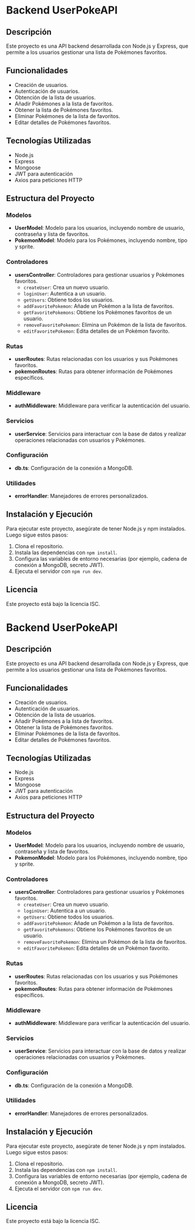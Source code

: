 # Backend UserPokeAPI

## Descripción
Este proyecto es una API backend desarrollada con Node.js y Express, que permite a los usuarios gestionar una lista de Pokémones favoritos.

## Funcionalidades
- Creación de usuarios.
- Autenticación de usuarios.
- Obtención de la lista de usuarios.
- Añadir Pokémones a la lista de favoritos.
- Obtener la lista de Pokémones favoritos.
- Eliminar Pokémones de la lista de favoritos.
- Editar detalles de Pokémones favoritos.

## Tecnologías Utilizadas
- Node.js
- Express
- Mongoose
- JWT para autenticación
- Axios para peticiones HTTP

## Estructura del Proyecto

### Modelos
- **UserModel**: Modelo para los usuarios, incluyendo nombre de usuario, contraseña y lista de favoritos.
- **PokemonModel**: Modelo para los Pokémones, incluyendo nombre, tipo y sprite.

### Controladores
- **usersController**: Controladores para gestionar usuarios y Pokémones favoritos.
  - `createUser`: Crea un nuevo usuario.
  - `loginUser`: Autentica a un usuario.
  - `getUsers`: Obtiene todos los usuarios.
  - `addFavoritePokemon`: Añade un Pokémon a la lista de favoritos.
  - `getFavoritePokemons`: Obtiene los Pokémones favoritos de un usuario.
  - `removeFavoritePokemon`: Elimina un Pokémon de la lista de favoritos.
  - `editFavoritePokemon`: Edita detalles de un Pokémon favorito.

### Rutas
- **userRoutes**: Rutas relacionadas con los usuarios y sus Pokémones favoritos.
- **pokemonRoutes**: Rutas para obtener información de Pokémones específicos.

### Middleware
- **authMiddleware**: Middleware para verificar la autenticación del usuario.

### Servicios
- **userService**: Servicios para interactuar con la base de datos y realizar operaciones relacionadas con usuarios y Pokémones.

### Configuración
- **db.ts**: Configuración de la conexión a MongoDB.

### Utilidades
- **errorHandler**: Manejadores de errores personalizados.

## Instalación y Ejecución
Para ejecutar este proyecto, asegúrate de tener Node.js y npm instalados. Luego sigue estos pasos:
1. Clona el repositorio.
2. Instala las dependencias con `npm install`.
3. Configura las variables de entorno necesarias (por ejemplo, cadena de conexión a MongoDB, secreto JWT).
4. Ejecuta el servidor con `npm run dev`.

## Licencia
Este proyecto está bajo la licencia ISC.
# Backend UserPokeAPI

## Descripción
Este proyecto es una API backend desarrollada con Node.js y Express, que permite a los usuarios gestionar una lista de Pokémones favoritos.

## Funcionalidades
- Creación de usuarios.
- Autenticación de usuarios.
- Obtención de la lista de usuarios.
- Añadir Pokémones a la lista de favoritos.
- Obtener la lista de Pokémones favoritos.
- Eliminar Pokémones de la lista de favoritos.
- Editar detalles de Pokémones favoritos.

## Tecnologías Utilizadas
- Node.js
- Express
- Mongoose
- JWT para autenticación
- Axios para peticiones HTTP

## Estructura del Proyecto

### Modelos
- **UserModel**: Modelo para los usuarios, incluyendo nombre de usuario, contraseña y lista de favoritos.
- **PokemonModel**: Modelo para los Pokémones, incluyendo nombre, tipo y sprite.

### Controladores
- **usersController**: Controladores para gestionar usuarios y Pokémones favoritos.
    - `createUser`: Crea un nuevo usuario.
    - `loginUser`: Autentica a un usuario.
    - `getUsers`: Obtiene todos los usuarios.
    - `addFavoritePokemon`: Añade un Pokémon a la lista de favoritos.
    - `getFavoritePokemons`: Obtiene los Pokémones favoritos de un usuario.
    - `removeFavoritePokemon`: Elimina un Pokémon de la lista de favoritos.
    - `editFavoritePokemon`: Edita detalles de un Pokémon favorito.

### Rutas
- **userRoutes**: Rutas relacionadas con los usuarios y sus Pokémones favoritos.
- **pokemonRoutes**: Rutas para obtener información de Pokémones específicos.

### Middleware
- **authMiddleware**: Middleware para verificar la autenticación del usuario.

### Servicios
- **userService**: Servicios para interactuar con la base de datos y realizar operaciones relacionadas con usuarios y Pokémones.

### Configuración
- **db.ts**: Configuración de la conexión a MongoDB.

### Utilidades
- **errorHandler**: Manejadores de errores personalizados.

## Instalación y Ejecución
Para ejecutar este proyecto, asegúrate de tener Node.js y npm instalados. Luego sigue estos pasos:
1. Clona el repositorio.
2. Instala las dependencias con `npm install`.
3. Configura las variables de entorno necesarias (por ejemplo, cadena de conexión a MongoDB, secreto JWT).
4. Ejecuta el servidor con `npm run dev`.

## Licencia
Este proyecto está bajo la licencia ISC.
